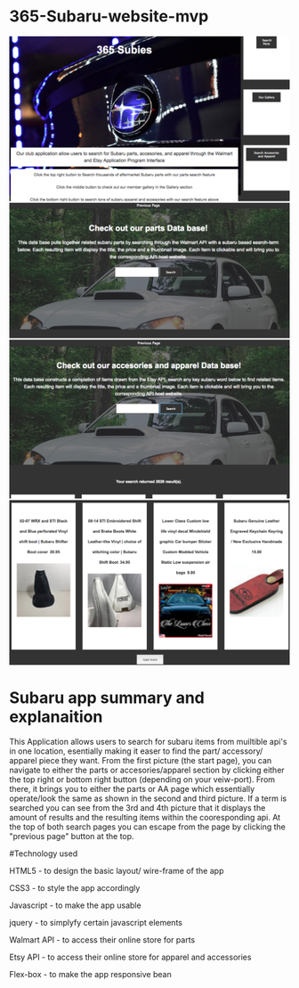 # 365-Subaru-website-mvp
![](/img/Start-page-View.png)
![](/img/parts-page-view.png)
![](/img/top-aapage-results.png)
![](/img/bottom-results-view.png)


# Subaru app summary and explanaition

This Application allows users to search for subaru items from muiltible api's in one location, esentially making it easer to find the part/ accessory/ apparel piece they want. From the first picture (the start page), you can navigate to either the parts or accesories/apparel section by clicking either the top right or bottom right button (depending on your veiw-port). From there, it brings you to either the parts or AA page which essentially operate/look the same as shown in the second and third picture. If a term is searched you can see from the 3rd and 4th picture that it displays the amount of results and the resulting items within the cooresponding api. At the top of both search pages you can escape from the page by clicking the "previous page" button at the top.


#Technology used

HTML5 - to design the basic layout/ wire-frame of the app

CSS3 - to style the app accordingly

Javascript - to make the app usable 

jquery - to simplyfy certain javascript elements

Walmart API - to access their online store for parts 

Etsy API - to access their online store for apparel and accessories 

Flex-box - to make the app responsive 
bean